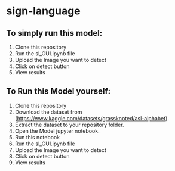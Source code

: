 # sign-language
## To simply run this model:
1. Clone this repository
2. Run the sl_GUI.ipynb file
3. Upload the Image you want to detect
4. Click on detect button
5. View results
## To Run this Model yourself:
1. Clone this repository
2. Download the dataset from (https://www.kaggle.com/datasets/grassknoted/asl-alphabet).
3. Extract the dataset to your repository folder.
4. Open the Model jupyter notebook.
5. Run this notebook
6. Run the sl_GUI.ipynb file
7. Upload the Image you want to detect
8. Click on detect button
9. View results

